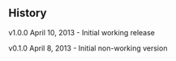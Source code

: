 ## History

v1.0.0 April 10, 2013
	- Initial working release

v0.1.0 April 8, 2013
	- Initial non-working version
